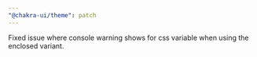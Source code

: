 ```yaml
---
"@chakra-ui/theme": patch
---
```


Fixed issue where console warning shows for css variable when using the enclosed
variant.
